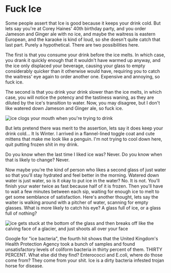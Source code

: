 Fuck Ice
========

Some people assert that Ice is good because it keeps your drink cold.
But lets say you're at Corey Haines' 40th birthday party, and you order Jameson and Ginger ale with no ice,
and maybe the waitress is eastern European, and the karaoke is kind of loud, so she doesn't quite catch that last part.
Purely a hypothetical.
There are two possibilities here.

The first is that you consume your drink before the ice melts.
In which case, you drank it quickly enough that it wouldn't have warmed up anyway, and the ice only displaced your beverage,
causing your glass to empty considerably quicker than it otherwise would have, requiring you to catch the waitress' eye again to order another one.
Expensive and annoying, so fuck ice.

The second is that you drink your drink slower than the ice melts, in which case, you will notice the potency and the tastiness waning,
as they are diluted by the ice's transition to water.
Now, you may disagree, but I don't like watered down Jameson and Ginger ale, so fuck ice.

![ice clogs your mouth when you're trying to drink](https://raw.github.com/JoshCheek/writing-class/master/3-constellations-and-spirals/ice-clogs.png)

But lets pretend there was merit to the assertion, lets say it does keep your drink cold... It Is Winter.
I arrived in a flannel-lined toggle coat and cute mittens that make me look like a penguin.
I'm not trying to cool down here, quit putting frozen shit in my drink.

Do you know when the last time I liked ice was? Never. Do you know when that is likely to change? Never.

Now maybe you're the kind of person who likes a second glass of just water so that you'll stay hydrated and feel better in the morning.
Watered down water is just water, so is it okay to put ice in the water? No. It is not.
You'll finish your water twice as fast because half of it is frozen.
Then you'll have to wait a few minutes between each sip, waiting for enough ice to melt to get some semblance of satisfaction.
Here's another thought, lets say the waiter is walking around with a pitcher of water, scanning for empty glasses.
What is more likely to catch his eye? A glass full of ice, or a glass full of nothing?

![ice gets stuck at the bottom of the glass and then breaks off like the calving face of a glacier, and just shoots all over your face](https://raw.github.com/JoshCheek/writing-class/master/3-constellations-and-spirals/ice-calving.png)

Google for "ice bacteria", the fourth hit shows that the United Kingdom's Health Protection Agency took a bunch of samples and found
unsatisfactory levels of coliform bacteria in thirty percent of them. THIRTY PERCENT.
What else did they find? Enterococci and E.coli, where do those come from? They come from your shit.
Ice is a dirty bacteria infested trojan horse for disease.
